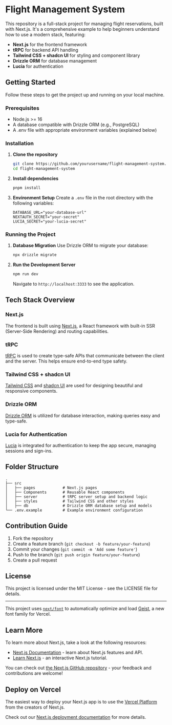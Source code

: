 # Flight Management System

This repository is a full-stack project for managing flight reservations, built with Next.js. It's a comprehensive example to help beginners understand how to use a modern stack, featuring:

- **Next.js** for the frontend framework
- **tRPC** for backend API handling
- **Tailwind CSS + shadcn UI** for styling and component library
- **Drizzle ORM** for database management
- **Lucia** for authentication

## Getting Started

Follow these steps to get the project up and running on your local machine.

### Prerequisites

- Node.js >= 16
- A database compatible with Drizzle ORM (e.g., PostgreSQL)
- A .env file with appropriate environment variables (explained below)

### Installation

1. **Clone the repository**

   ```bash
   git clone https://github.com/yourusername/flight-management-system.git
   cd flight-management-system
   ```

2. **Install dependencies**

   ```bash
   pnpm install
   ```

3. **Environment Setup**
   Create a `.env` file in the root directory with the following variables:
   ```env
   DATABASE_URL="your-database-url"
   NEXTAUTH_SECRET="your-secret"
   LUCIA_SECRET="your-lucia-secret"
   ```

### Running the Project

1. **Database Migration**
   Use Drizzle ORM to migrate your database:

   ```bash
   npx drizzle migrate
   ```

2. **Run the Development Server**

   ```bash
   npm run dev
   ```

   Navigate to `http://localhost:3333` to see the application.

## Tech Stack Overview

### Next.js

The frontend is built using [Next.js](https://nextjs.org/), a React framework with built-in SSR (Server-Side Rendering) and routing capabilities.

### tRPC

[tRPC](https://trpc.io/) is used to create type-safe APIs that communicate between the client and the server. This helps ensure end-to-end type safety.

### Tailwind CSS + shadcn UI

[Tailwind CSS](https://tailwindcss.com/) and [shadcn UI](https://shadcn.dev/) are used for designing beautiful and responsive components.

### Drizzle ORM

[Drizzle ORM](https://drizzle.team) is utilized for database interaction, making queries easy and type-safe.

### Lucia for Authentication

[Lucia](https://lucia-auth.com) is integrated for authentication to keep the app secure, managing sessions and sign-ins.

## Folder Structure

```
.
├── src
│   ├── pages            # Next.js pages
│   ├── Components       # Reusable React components
│   ├── server           # tRPC server setup and backend logic
│   ├── styles           # Tailwind CSS and other styles
│   ├── db               # Drizzle ORM database setup and models
└── .env.example         # Example environment configuration
```

## Contribution Guide

1. Fork the repository
2. Create a feature branch (`git checkout -b feature/your-feature`)
3. Commit your changes (`git commit -m 'Add some feature'`)
4. Push to the branch (`git push origin feature/your-feature`)
5. Create a pull request

## License

This project is licensed under the MIT License - see the LICENSE file for details.

---

This project uses [`next/font`](https://nextjs.org/docs/app/building-your-application/optimizing/fonts) to automatically optimize and load [Geist](https://vercel.com/font), a new font family for Vercel.

## Learn More

To learn more about Next.js, take a look at the following resources:

- [Next.js Documentation](https://nextjs.org/docs) - learn about Next.js features and API.
- [Learn Next.js](https://nextjs.org/learn) - an interactive Next.js tutorial.

You can check out [the Next.js GitHub repository](https://github.com/vercel/next.js) - your feedback and contributions are welcome!

## Deploy on Vercel

The easiest way to deploy your Next.js app is to use the [Vercel Platform](https://vercel.com/new?utm_medium=default-template&filter=next.js&utm_source=create-next-app&utm_campaign=create-next-app-readme) from the creators of Next.js.

Check out our [Next.js deployment documentation](https://nextjs.org/docs/app/building-your-application/deploying) for more details.
